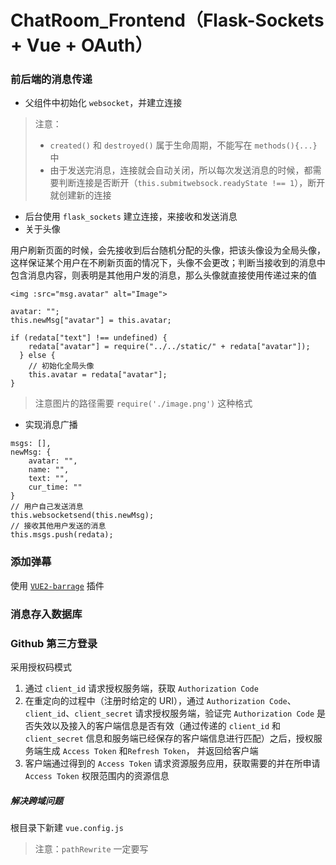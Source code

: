 # ChatRoom_Frontend（Flask-Sockets + Vue + OAuth）
### 前后端的消息传递
* 父组件中初始化 `websocket`，并建立连接
> 注意：
>   * `created()` 和 `destroyed()` 属于生命周期，不能写在 `methods(){...}` 中
>   * 由于发送完消息，连接就会自动关闭，所以每次发送消息的时候，都需要判断连接是否断开（`this.submitwebsock.readyState !== 1`），断开就创建新的连接
    
* 后台使用 `flask_sockets` 建立连接，来接收和发送消息
* 关于头像

用户刷新页面的时候，会先接收到后台随机分配的头像，把该头像设为全局头像，这样保证某个用户在不刷新页面的情况下，头像不会更改；判断当接收到的消息中包含消息内容，则表明是其他用户发的消息，那么头像就直接使用传递过来的值
```
<img :src="msg.avatar" alt="Image">

avatar: "";
this.newMsg["avatar"] = this.avatar;

if (redata["text"] !== undefined) {
    redata["avatar"] = require("../../static/" + redata["avatar"]);
  } else {
    // 初始化全局头像
    this.avatar = redata["avatar"];
}
```
> 注意图片的路径需要 `require('./image.png')` 这种格式

* 实现消息广播
```
msgs: [],
newMsg: {
    avatar: "",
    name: "",
    text: "",
    cur_time: ""
}
// 用户自己发送消息
this.websocketsend(this.newMsg);
// 接收其他用户发送的消息
this.msgs.push(redata);
```

### 添加弹幕
使用 [`VUE2-barrage`](https://github.com/FoxDaxian/barrage/blob/master/src/App.vue) 插件
### 消息存入数据库

### Github 第三方登录
采用授权码模式
1. 通过 `client_id` 请求授权服务端，获取 `Authorization Code`
2. 在重定向的过程中（注册时给定的 URI），通过 `Authorization Code`、`client_id`、`client_secret` 请求授权服务端，验证完 `Authorization Code` 是否失效以及接入的客户端信息是否有效（通过传递的 `client_id` 和`client_secret` 信息和服务端已经保存的客户端信息进行匹配）之后，授权服务端生成 `Access Token` 和`Refresh Token`， 并返回给客户端
3. 客户端通过得到的 `Access Token` 请求资源服务应用，获取需要的并在所申请 `Access Token` 权限范围内的资源信息

##### 解决跨域问题
根目录下新建 `vue.config.js`
> 注意：`pathRewrite` 一定要写 
